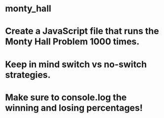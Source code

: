 # monty_hall
# Create a JavaScript file that runs the Monty Hall Problem 1000 times. 
# Keep in mind switch vs no-switch strategies.
# Make sure to console.log the winning and losing percentages!
